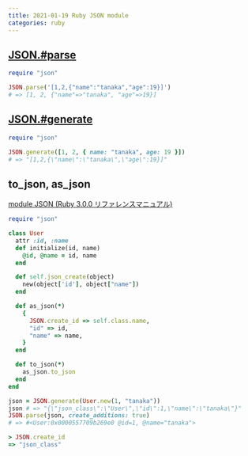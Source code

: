 ```yaml
---
title: 2021-01-19 Ruby JSON module
categories: ruby
---
```


## [JSON.#parse](https://docs.ruby-lang.org/ja/latest/method/JSON/m/parse.html)

```rb
require "json"

JSON.parse('[1,2,{"name":"tanaka","age":19}]')
# => [1, 2, {"name"=>"tanaka", "age"=>19}]
```

## [JSON.#generate](https://docs.ruby-lang.org/ja/latest/method/JSON/m/generate.html)

```rb
require "json"

JSON.generate([1, 2, { name: "tanaka", age: 19 }])
# => "[1,2,{\"name\":\"tanaka\",\"age\":19}]"
```

## to_json, as_json

[module JSON (Ruby 3.0.0 リファレンスマニュアル)](https://docs.ruby-lang.org/ja/latest/class/JSON.html)

```rb
require "json"

class User
  attr :id, :name
  def initialize(id, name)
    @id, @name = id, name
  end

  def self.json_create(object)
    new(object['id'], object["name"])
  end

  def as_json(*)
    {
      JSON.create_id => self.class.name,
      "id" => id,
      "name" => name,
    }
  end

  def to_json(*)
    as_json.to_json
  end
end

json = JSON.generate(User.new(1, "tanaka"))
json # => "{\"json_class\":\"User\",\"id\":1,\"name\":\"tanaka\"}"
JSON.parse(json, create_additions: true)
# => #<User:0x0000557709b269e0 @id=1, @name="tanaka">
```

```rb
> JSON.create_id
=> "json_class"
```
